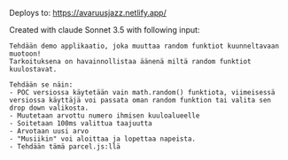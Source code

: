 Deploys to:
https://avaruusjazz.netlify.app/

Created with claude Sonnet 3.5 with following input:

```
Tehdään demo applikaatio, joka muuttaa random funktiot kuunneltavaan muotoon!
Tarkoituksena on havainnollistaa äänenä miltä random funktiot kuulostavat.

Tehdään se näin:
- POC versiossa käytetään vain math.random() funktiota, viimeisessä versiossa käyttäjä voi passata oman random funktion tai valita sen drop down valikosta.
- Muutetaan arvottu numero ihmisen kuuloalueelle
- Soitetaan 100ms valittua taajuutta
- Arvotaan uusi arvo
- "Musiikin" voi aloittaa ja lopettaa napeista.
- Tehdään tämä parcel.js:llä
```
